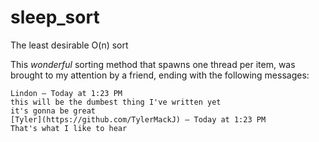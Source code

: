 # sleep_sort
The least desirable O(n) sort

This *wonderful* sorting method that spawns one thread per item, was brought to my attention by a friend, ending with the following messages:

```
Lindon — Today at 1:23 PM
this will be the dumbest thing I've written yet
it's gonna be great
[Tyler](https://github.com/TylerMackJ) — Today at 1:23 PM
That's what I like to hear
```
